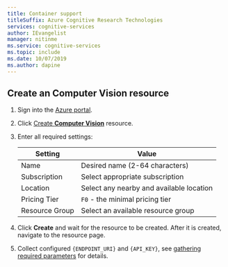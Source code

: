 ```yaml
---
title: Container support
titleSuffix: Azure Cognitive Research Technologies
services: cognitive-services
author: IEvangelist
manager: nitinme
ms.service: cognitive-services
ms.topic: include
ms.date: 10/07/2019
ms.author: dapine
---
```


## Create an Computer Vision resource

1. Sign into the [Azure portal](https://portal.azure.com).
1. Click [Create **Computer Vision**](https://ms.portal.azure.com/#create/Microsoft.CognitiveServicesComputerVision) resource.
1. Enter all required settings:

    |Setting|Value|
    |--|--|
    |Name|Desired name (2-64 characters)|
    |Subscription|Select appropriate subscription|
    |Location|Select any nearby and available location|
    |Pricing Tier|`F0` - the minimal pricing tier|
    |Resource Group|Select an available resource group|

1. Click **Create** and wait for the resource to be created. After it is created, navigate to the resource page.
1. Collect configured `{ENDPOINT_URI}` and `{API_KEY}`, see [gathering required parameters](../computer-vision-how-to-install-containers.md#gathering-required-parameters) for details.
